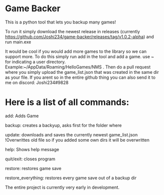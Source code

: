 # Game Backer
This is a python tool that lets you backup many games!

To run it simply download the newest release in releases (currently https://github.com/Joshi234/game-backer/releases/tag/v1.0.2-alpha)
and run main.exe

It would be cool if you would add more games to the library so we can support more. To do this simply run add in the tool and add a game. use ~ for indicating a user directory. Example:~/AppData/Roaming/HelloGames/NMS . Then do a pull request where you simply upload the game_list.json that was created in the same dir as your file. If you arent so in the entire github thing you can also send it to me on discord: Joshi234#9828

# Here is a list of all commands:
add: Adds Game

backup: creates a backyup, asks first for the folder where

update: downloads and saves the currently newest game_list.json !Overwrittes old file so if you added some own dirs it will be overwritten

help: Shows help message

quit/exit: closes program

restore: restores game save

restore_everything: restores every game save out of a backup dir

The entire project is currently very early in development.
